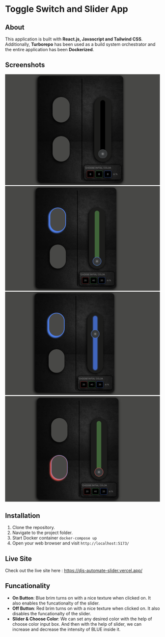# Toggle Switch and Slider App

## About

This application is built with **React.js, Javascript and Tailwind CSS**. Additionally, **Turborepo** has been used as a build system orchestrator and the entire application has been **Dockerized**.

## Screenshots

![](/public/1.png)
![](/public/2.png)
![](/public/3.png)
![](/public/4.png)

## Installation

1. Clone the repository.
2. Navigate to the project folder.
3. Start Docker container `docker-compose up`
4. Open your web browser and visit `http://localhost:5173/`

## Live Site

Check out the live site here :
https://djs-automate-slider.vercel.app/

## Funcationality

- **On Button**: Blue brim turns on with a nice texture when clicked on. It also enables the funcationalty of the slider.
- **Off Button**: Red brim turns on with a nice texture when clicked on. It also disables the funcationalty of the slider.
- **Slider & Choose Color**: We can set any desired color with the help of choose color input box. And then with the help of slider, we can increase and decrease the intensity of BLUE inside it.
